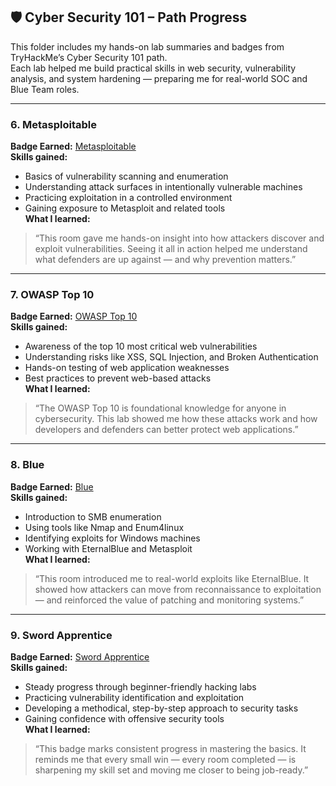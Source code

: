 ## 🛡️ Cyber Security 101 – Path Progress

This folder includes my hands-on lab summaries and badges from TryHackMe’s Cyber Security 101 path.  
Each lab helped me build practical skills in web security, vulnerability analysis, and system hardening — preparing me for real-world SOC and Blue Team roles.

---

### 6. Metasploitable  
**Badge Earned:** [Metasploitable](https://tryhackme.com/p/aneezat13?show_achievement_badge=metasploitable)  
**Skills gained:**  
- Basics of vulnerability scanning and enumeration  
- Understanding attack surfaces in intentionally vulnerable machines  
- Practicing exploitation in a controlled environment  
- Gaining exposure to Metasploit and related tools  
**What I learned:**  
> “This room gave me hands-on insight into how attackers discover and exploit vulnerabilities. Seeing it all in action helped me understand what defenders are up against — and why prevention matters.”

---

### 7. OWASP Top 10  
**Badge Earned:** [OWASP Top 10](https://tryhackme.com/p/aneezat13?show_achievement_badge=owasp-10)  
**Skills gained:**  
- Awareness of the top 10 most critical web vulnerabilities  
- Understanding risks like XSS, SQL Injection, and Broken Authentication  
- Hands-on testing of web application weaknesses  
- Best practices to prevent web-based attacks  
**What I learned:**  
> “The OWASP Top 10 is foundational knowledge for anyone in cybersecurity. This lab showed me how these attacks work and how developers and defenders can better protect web applications.”

---

### 8. Blue  
**Badge Earned:** [Blue](https://tryhackme.com/p/aneezat13?show_achievement_badge=blue)  
**Skills gained:**  
- Introduction to SMB enumeration  
- Using tools like Nmap and Enum4linux  
- Identifying exploits for Windows machines  
- Working with EternalBlue and Metasploit  
**What I learned:**  
> “This room introduced me to real-world exploits like EternalBlue. It showed how attackers can move from reconnaissance to exploitation — and reinforced the value of patching and monitoring systems.”

---

### 9. Sword Apprentice  
**Badge Earned:** [Sword Apprentice](https://tryhackme.com/p/aneezat13?show_achievement_badge=swordapprenticebadge)  
**Skills gained:**  
- Steady progress through beginner-friendly hacking labs  
- Practicing vulnerability identification and exploitation  
- Developing a methodical, step-by-step approach to security tasks  
- Gaining confidence with offensive security tools  
**What I learned:**  
> “This badge marks consistent progress in mastering the basics. It reminds me that every small win — every room completed — is sharpening my skill set and moving me closer to being job-ready.”
